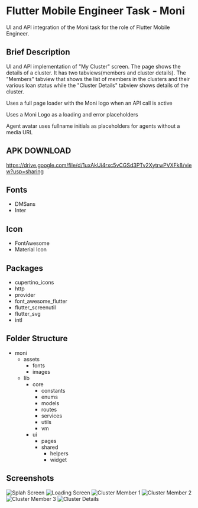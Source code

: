 # Flutter Mobile Engineer Task - Moni

UI and API integration of the Moni task for the role of Flutter Mobile Engineer.

## Brief Description

UI and API implementation of "My Cluster" screen. The page shows the details of a cluster. It has two
tabviews(members and cluster details). The "Members" tabview that shows the list of members in the clusters and their various loan status while the "Cluster Details" tabview shows details of the cluster.

Uses a full page loader with the Moni logo when an API call is active

Uses a Moni Logo as a loading and error placeholders

Agent avatar uses fullname initials as placeholders for agents without a media URL

## APK DOWNLOAD
https://drive.google.com/file/d/1uxAkUi4rxc5vCGSd3PTv2XytrwPVXFk8/view?usp=sharing


## Fonts
- DMSans
- Inter

## Icon
- FontAwesome
- Material Icon

## Packages
- cupertino_icons
- http
- provider
- font_awesome_flutter
- flutter_screenutil
- flutter_svg
- intl

## Folder Structure
- moni
  - assets
    - fonts
    - images
  - lib
    - core
      - constants
      - enums
      - models
      - routes
      - services
      - utils
      - vm
    - ui
      - pages
      - shared
        - helpers
        - widget


## Screenshots

![Splah Screen](moni1.png)
![Loading Screen](moni2.png)
![Cluster Member 1](moni3.png)
![Cluster Member 2](moni4.png)
![Cluster Member 3](moni5.png)
![Cluster Details](moni6.png)






